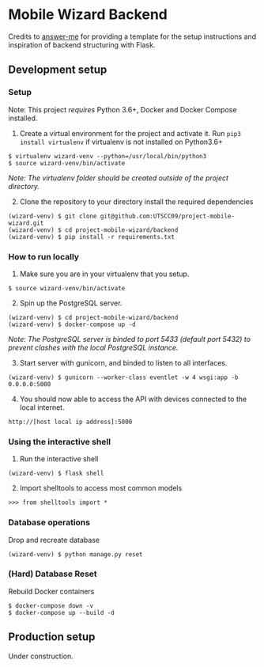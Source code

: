 # Mobile Wizard Backend
Credits to [answer-me](https://github.com/choyiny/answer-me) for providing a template for the setup instructions and
inspiration of backend structuring with Flask.

## Development setup

### Setup
Note: This project *requires* Python 3.6+, Docker and Docker Compose installed.

1. Create a virtual environment for the project and activate it. Run `pip3 install virtualenv` if virtualenv is not installed on Python3.6+
```
$ virtualenv wizard-venv --python=/usr/local/bin/python3
$ source wizard-venv/bin/activate
```
_Note: The virtualenv folder should be created outside of the project directory._

2. Clone the repository to your directory install the required dependencies
```
(wizard-venv) $ git clone git@github.com:UTSCC09/project-mobile-wizard.git
(wizard-venv) $ cd project-mobile-wizard/backend
(wizard-venv) $ pip install -r requirements.txt
```

### How to run locally
1. Make sure you are in your virtualenv that you setup.
```
$ source wizard-venv/bin/activate
```
2. Spin up the PostgreSQL server.
```
(wizard-venv) $ cd project-mobile-wizard/backend
(wizard-venv) $ docker-compose up -d
```
_Note: The PostgreSQL server is binded to port 5433 (default port 5432) to prevent clashes with
the local PostgreSQL instance._

3. Start server with gunicorn, and binded to listen to all interfaces.
```
(wizard-venv) $ gunicorn --worker-class eventlet -w 4 wsgi:app -b 0.0.0.0:5000
```
4. You should now able to access the API with devices connected to the local internet.
```
http://[host local ip address]:5000
```

### Using the interactive shell
1. Run the interactive shell
```
(wizard-venv) $ flask shell
```
2. Import shelltools to access most common models
```
>>> from shelltools import *
```

### Database operations
Drop and recreate database
```
(wizard-venv) $ python manage.py reset
```

### (Hard) Database Reset
Rebuild Docker containers
```
$ docker-compose down -v
$ docker-compose up --build -d
```

## Production setup
Under construction.

